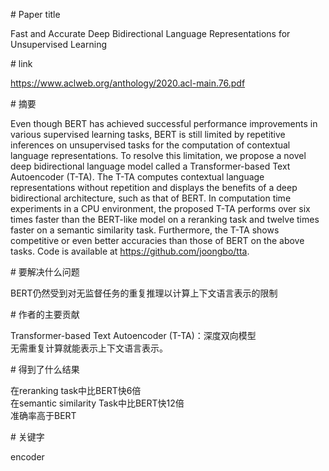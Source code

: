 # Paper title

Fast and Accurate Deep Bidirectional Language Representations for Unsupervised Learning

# link

https://www.aclweb.org/anthology/2020.acl-main.76.pdf

# 摘要

Even though BERT has achieved successful performance improvements in various supervised learning tasks, BERT is still limited by repetitive inferences on unsupervised tasks for the computation of contextual language representations. To resolve this limitation, we propose a novel deep bidirectional language model called a Transformer-based Text Autoencoder (T-TA). The T-TA computes contextual language representations without repetition and displays the benefits of a deep bidirectional architecture, such as that of BERT. In computation time experiments in a CPU environment, the proposed T-TA performs over six times faster than the BERT-like model on a reranking task and twelve times faster on a semantic similarity task. Furthermore, the T-TA shows competitive or even better accuracies than those of BERT on the above tasks. Code is available at https://github.com/joongbo/tta.

# 要解决什么问题

BERT仍然受到对无监督任务的重复推理以计算上下文语言表示的限制

# 作者的主要贡献

Transformer-based Text Autoencoder (T-TA)：深度双向模型  
无需重复计算就能表示上下文语言表示。  

# 得到了什么结果

在reranking task中比BERT快6倍  
在semantic similarity Task中比BERT快12倍  
准确率高于BERT

# 关键字

encoder